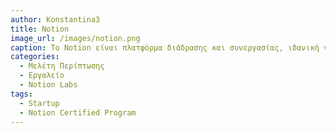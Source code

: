 ```yaml
---
author: Konstantina3
title: Notion 
image_url: /images/notion.png
caption: Το Notion είναι πλατφόρμα διάδρασης και συνεργασίας, ιδανική για σημειώσεις και διαχείριση γνώσεων. Είναι ένας χώρος εργασίας που επιτρέπει στους χρήστες να συμμετέχουν σε συζητήσεις, να προγραμματίζουν εργασίες και να αποθηκεύουν έγγραφα. Αποτελεί μελέτη περίπτωσης καθώς από τη χρονιά που δημοσιεύτηκε (2018), άρχισαν να το χρησιμοποιούν πάνω από 2 εκατομμύρια χρήστες.  
categories:
  - Μελέτη Περίπτωσης
  - Εργαλείο
  - Notion Labs
tags:
  - Startup 
  - Notion Certified Program
---
```

